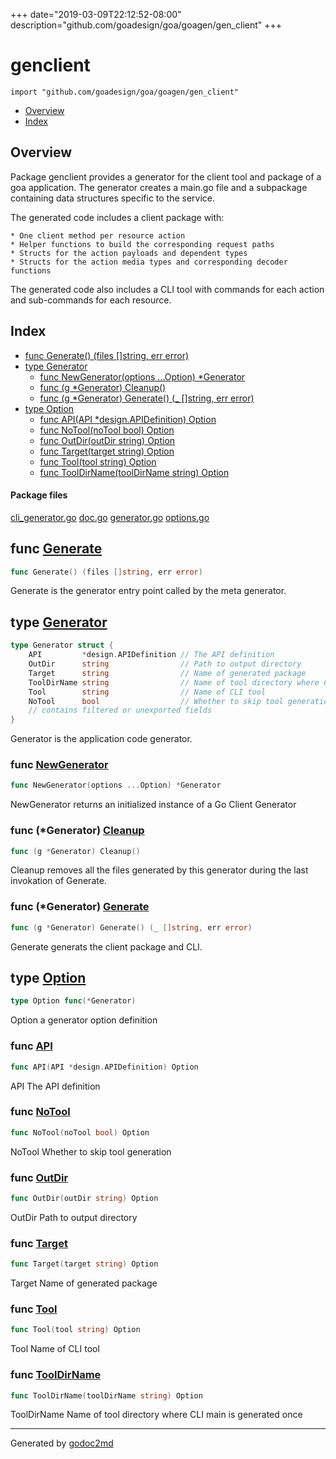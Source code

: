 +++
date="2019-03-09T22:12:52-08:00"
description="github.com/goadesign/goa/goagen/gen_client"
+++


# genclient
`import "github.com/goadesign/goa/goagen/gen_client"`

* [Overview](#pkg-overview)
* [Index](#pkg-index)

## <a name="pkg-overview">Overview</a>
Package genclient provides a generator for the client tool and package of a goa application.
The generator creates a main.go file and a subpackage containing data structures specific to the
service.

The generated code includes a client package with:


	* One client method per resource action
	* Helper functions to build the corresponding request paths
	* Structs for the action payloads and dependent types
	* Structs for the action media types and corresponding decoder functions

The generated code also includes a CLI tool with commands for each action and sub-commands for
each resource.




## <a name="pkg-index">Index</a>
* [func Generate() (files []string, err error)](#Generate)
* [type Generator](#Generator)
  * [func NewGenerator(options ...Option) *Generator](#NewGenerator)
  * [func (g *Generator) Cleanup()](#Generator.Cleanup)
  * [func (g *Generator) Generate() (_ []string, err error)](#Generator.Generate)
* [type Option](#Option)
  * [func API(API *design.APIDefinition) Option](#API)
  * [func NoTool(noTool bool) Option](#NoTool)
  * [func OutDir(outDir string) Option](#OutDir)
  * [func Target(target string) Option](#Target)
  * [func Tool(tool string) Option](#Tool)
  * [func ToolDirName(toolDirName string) Option](#ToolDirName)


#### <a name="pkg-files">Package files</a>
[cli_generator.go](/src/github.com/goadesign/goa/goagen/gen_client/cli_generator.go) [doc.go](/src/github.com/goadesign/goa/goagen/gen_client/doc.go) [generator.go](/src/github.com/goadesign/goa/goagen/gen_client/generator.go) [options.go](/src/github.com/goadesign/goa/goagen/gen_client/options.go) 





## <a name="Generate">func</a> [Generate](/src/target/generator.go?s=1344:1387#L49)
``` go
func Generate() (files []string, err error)
```
Generate is the generator entry point called by the meta generator.




## <a name="Generator">type</a> [Generator](/src/target/generator.go?s=683:1271#L35)
``` go
type Generator struct {
    API         *design.APIDefinition // The API definition
    OutDir      string                // Path to output directory
    Target      string                // Name of generated package
    ToolDirName string                // Name of tool directory where CLI main is generated once
    Tool        string                // Name of CLI tool
    NoTool      bool                  // Whether to skip tool generation
    // contains filtered or unexported fields
}

```
Generator is the application code generator.







### <a name="NewGenerator">func</a> [NewGenerator](/src/target/generator.go?s=502:549#L24)
``` go
func NewGenerator(options ...Option) *Generator
```
NewGenerator returns an initialized instance of a Go Client Generator





### <a name="Generator.Cleanup">func</a> (\*Generator) [Cleanup](/src/target/generator.go?s=6019:6048#L220)
``` go
func (g *Generator) Cleanup()
```
Cleanup removes all the files generated by this generator during the last invokation of Generate.




### <a name="Generator.Generate">func</a> (\*Generator) [Generate](/src/target/generator.go?s=2345:2399#L82)
``` go
func (g *Generator) Generate() (_ []string, err error)
```
Generate generats the client package and CLI.




## <a name="Option">type</a> [Option](/src/target/options.go?s=105:133#L8)
``` go
type Option func(*Generator)
```
Option a generator option definition







### <a name="API">func</a> [API](/src/target/options.go?s=160:202#L11)
``` go
func API(API *design.APIDefinition) Option
```
API The API definition


### <a name="NoTool">func</a> [NoTool](/src/target/options.go?s=834:865#L46)
``` go
func NoTool(noTool bool) Option
```
NoTool Whether to skip tool generation


### <a name="OutDir">func</a> [OutDir](/src/target/options.go?s=288:321#L18)
``` go
func OutDir(outDir string) Option
```
OutDir Path to output directory


### <a name="Target">func</a> [Target](/src/target/options.go?s=414:447#L25)
``` go
func Target(target string) Option
```
Target Name of generated package


### <a name="Tool">func</a> [Tool](/src/target/options.go?s=710:739#L39)
``` go
func Tool(tool string) Option
```
Tool Name of CLI tool


### <a name="ToolDirName">func</a> [ToolDirName](/src/target/options.go?s=575:618#L32)
``` go
func ToolDirName(toolDirName string) Option
```
ToolDirName Name of tool directory where CLI main is generated once









- - -
Generated by [godoc2md](http://godoc.org/github.com/davecheney/godoc2md)
